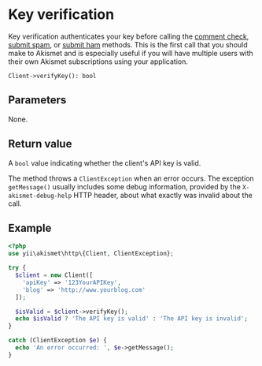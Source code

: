 # Key verification
Key verification authenticates your key before calling the [comment check](comment_check.md), [submit spam](submit_spam.md), or [submit ham](submit_ham.md) methods. This is the first call that you should make to Akismet and is especially useful if you will have multiple users with their own Akismet subscriptions using your application.

```
Client->verifyKey(): bool
```

## Parameters
None.

## Return value
A `bool` value indicating whether the client's API key is valid.

The method throws a `ClientException` when an error occurs.
The exception `getMessage()` usually includes some debug information, provided by the `X-akismet-debug-help` HTTP header, about what exactly was invalid about the call.

## Example

```php
<?php
use yii\akismet\http\{Client, ClientException};

try {
  $client = new Client([
    'apiKey' => '123YourAPIKey',
    'blog' => 'http://www.yourblog.com'
  ]);

  $isValid = $client->verifyKey();
  echo $isValid ? 'The API key is valid' : 'The API key is invalid';
}

catch (ClientException $e) {
  echo 'An error occurred: ', $e->getMessage();
}
```
